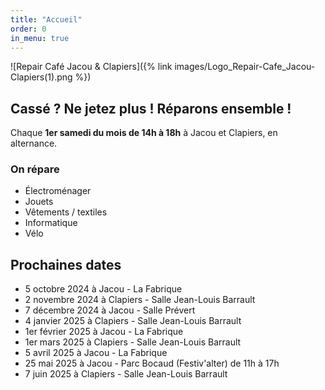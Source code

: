 ```yaml
---
title: "Accueil"
order: 0
in_menu: true
---
```

![Repair Café Jacou & Clapiers]({% link images/Logo_Repair-Cafe_Jacou-Clapiers(1).png %})

## Cassé ? Ne jetez plus ! Réparons ensemble !

Chaque **1er samedi du mois de 14h à 18h** à Jacou et Clapiers, en alternance.

### On répare

- Électroménager
- Jouets
- Vêtements / textiles
- Informatique
- Vélo

## Prochaines dates 

- 5 octobre 2024 à Jacou - La Fabrique
- 2 novembre 2024 à Clapiers - Salle Jean-Louis Barrault
- 7 décembre 2024 à Jacou - Salle Prévert
- 4 janvier 2025 à Clapiers - Salle Jean-Louis Barrault
- 1er février 2025 à Jacou - La Fabrique
- 1er mars 2025 à Clapiers - Salle Jean-Louis Barrault
- 5 avril 2025 à Jacou - La Fabrique
- 25 mai 2025 à Jacou - Parc Bocaud (Festiv'alter) de 11h à 17h
- 7 juin 2025 à Clapiers - Salle Jean-Louis Barrault 